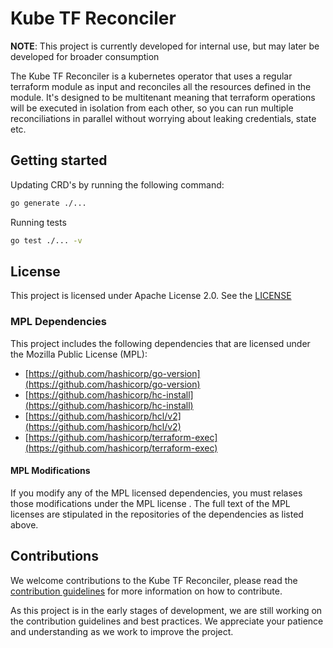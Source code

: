 # Kube TF Reconciler

**NOTE**: This project is currently developed for internal use, but may later be developed for broader consumption

The Kube TF Reconciler is a kubernetes operator that uses a regular terraform module as input and reconciles all the
resources defined in the module. It's designed to be multitenant meaning that terraform operations will be executed
in isolation from each other, so you can run multiple reconciliations in parallel without worrying about leaking credentials, state etc.

## Getting started

Updating CRD's by running the following command:

```bash
go generate ./...
```

Running tests

```bash
go test ./... -v
```

## License

This project is licensed under Apache License 2.0. See the [LICENSE](LICENSE)

### MPL Dependencies

This project includes the following dependencies that are licensed under the Mozilla Public License (MPL):

- [https://github.com/hashicorp/go-version](https://github.com/hashicorp/go-version)
- [https://github.com/hashicorp/hc-install](https://github.com/hashicorp/hc-install)
- [https://github.com/hashicorp/hcl/v2](https://github.com/hashicorp/hcl/v2)
- [https://github.com/hashicorp/terraform-exec](https://github.com/hashicorp/terraform-exec)

#### MPL Modifications

If you modify any of the MPL licensed dependencies, you must relases those modifications under the MPL license .
The full text of the MPL licenses are stipulated in the repositories of the dependencies as listed above.

## Contributions

We welcome contributions to the Kube TF Reconciler, please read the [contribution guidelines](./CONTRIBUTING.md) for more information on how to contribute.

As this project is in the early stages of development, we are still working on the contribution guidelines and best practices.
We appreciate your patience and understanding as we work to improve the project.
